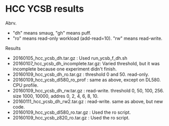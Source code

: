 HCC YCSB results
========
Abrv.
* "dh" means smaug, "gh" means puff.
* "ro" means read-only workload (add-read=10). "rw" means read-write.

Results
* 20160105_hcc_ycsb_dh.tar.gz : Used run_ycsb_f_dh.sh
* 20160107_hcc_ycsb_dh_incomplete.tar.gz: Varied threshold, but it was incomplete because one experiment didn't finish.
* 20160109_hcc_ycsb_dh_ro.tar.gz : threshold 0 and 50. read-only.
* 20160109_hcc_ycsb_dl580_ro_prof : same as above, except on DL580. CPU profile.
* 20160109_hcc_ycsb_dh_rw.tar.gz : read-write. threshold 0, 50, 100, 256. size 1000, 10000, addres 0, 2, 4, 6, 8, 10.
* 20160111_hcc_ycsb_dh_rw2.tar.gz : read-write. same as above, but new code.
* 20160109_hcc_ycsb_dl580_ro.tar.gz : Used the ro script.
* 20160109_hcc_ycsb_z820_ro.tar.gz : Used the ro script.

